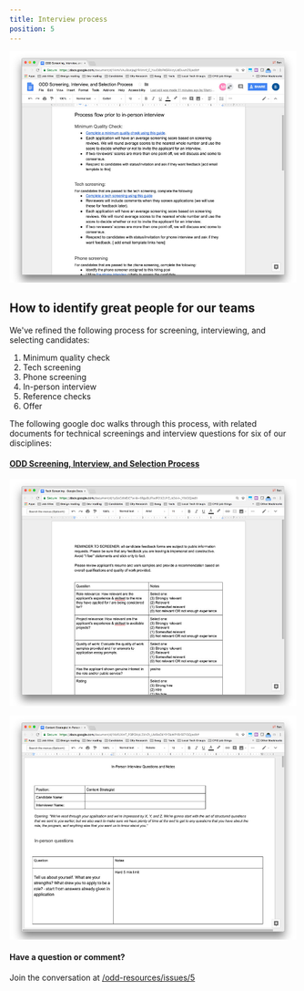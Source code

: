 ```yaml
---
title: Interview process
position: 5
---
```


![interview-process-doc.jpg](/assets/img/projects/becoming-odd/interview-process-doc.jpg)

## How to identify great people for our teams

We've refined the following process for screening, interviewing, and selecting candidates:

1. Minimum quality check
2. Tech screening
3. Phone screening
4. In-person interview
5. Reference checks
6. Offer

The following google doc walks through this process, with related documents for technical screenings and interview questions for six of our disciplines:
#### [ODD Screening, Interview, and Selection Process](https://docs.google.com/document/d/1AmVVAu8IvsjogYR4mnf_C_YxvD8bPKSRHzyUdDvwhZ8/edit?usp=sharing)

![odd-screener-guide.jpg](/assets/img/projects/becoming-odd/odd-screener-guide.jpg)

![odd-interview-guide.jpg](/assets/img/projects/becoming-odd/odd-interview-guide.jpg)




#### Have a question or comment?
Join the conversation at [/odd-resources/issues/5](https://github.com/cityofaustin/odd-resources/issues/5)
